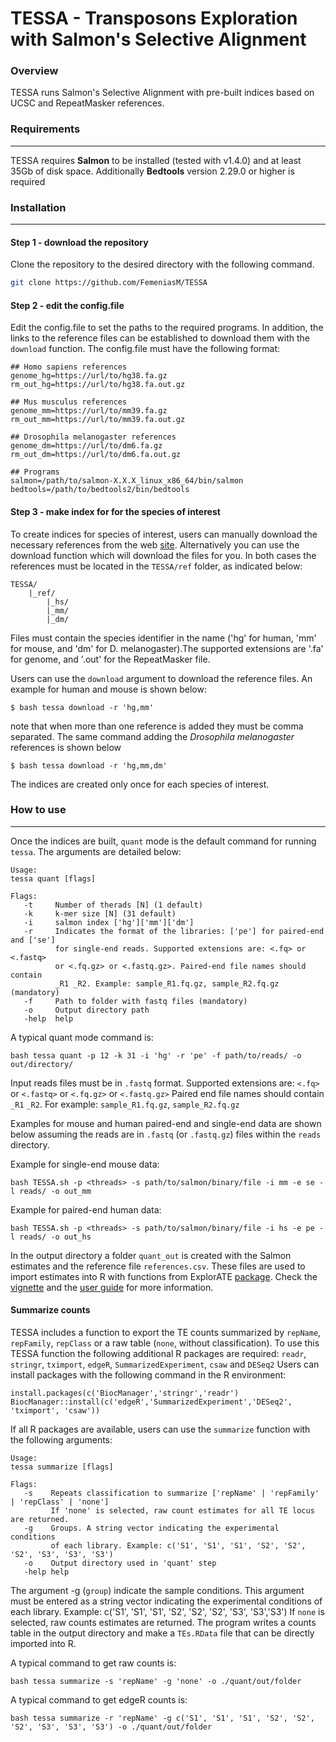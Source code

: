 TESSA - Transposons Exploration with Salmon's Selective Alignment
====
### Overview

TESSA runs Salmon's Selective Alignment with pre-built indices based on UCSC and RepeatMasker references.

### Requirements
----
TESSA requires **Salmon** to be installed (tested with v1.4.0) and at least 35Gb of disk space. 
Additionally **Bedtools** version 2.29.0 or higher is required

### Installation
----
#### Step 1 - download the repository

Clone the repository to the desired directory with the following command.
```sh
git clone https://github.com/FemeniasM/TESSA
```

#### Step 2 - edit the config.file 
Edit the config.file to set the paths to the required programs. In addition, the links to the reference files can be established to download them with the `download` function. The config.file must have the following format:
```
## Homo sapiens references
genome_hg=https://url/to/hg38.fa.gz
rm_out_hg=https://url/to/hg38.fa.out.gz

## Mus musculus references
genome_mm=https://url/to/mm39.fa.gz
rm_out_mm=https://url/to/mm39.fa.out.gz

## Drosophila melanogaster references
genome_dm=https://url/to/dm6.fa.gz
rm_out_dm=https://url/to/dm6.fa.out.gz

## Programs
salmon=/path/to/salmon-X.X.X_linux_x86_64/bin/salmon
bedtools=/path/to/bedtools2/bin/bedtools
```

#### Step 3 - make index for for the species of interest

To create indices for species of interest, users can manually download the necessary references from the web [site](https://genome.ucsc.edu/cgi-bin/hgGateway). Alternatively you can use the download function which will download the files for you. In both cases the references must be located in the `TESSA/ref` folder, as indicated below:
```
TESSA/
    |_ref/
        |_hs/
        |_mm/
        |_dm/
```
Files must contain the species identifier in the name ('hg' for human, 'mm' for mouse, and 'dm' for D. melanogaster).The supported extensions are '.fa' for genome, and '.out' for the RepeatMasker file.

Users can use the `download` argument to download the reference files. An example for human and mouse is shown below:

```
$ bash tessa download -r 'hg,mm'
```
note that when more than one reference is added they must be comma separated. 
The same command adding the *Drosophila melanogaster* references is shown below

```
$ bash tessa download -r 'hg,mm,dm'
```
The indices are created only once for each species of interest.

### How to use
----

Once the indices are built, `quant` mode is the default command for running `tessa`. The arguments are detailed below:

```
Usage:  
tessa quant [flags]

Flags:
   -t     Number of therads [N] (1 default) 
   -k     k-mer size [N] (31 default)
   -i     salmon index ['hg']['mm']['dm']
   -r     Indicates the format of the libraries: ['pe'] for paired-end and ['se']
          for single-end reads. Supported extensions are: <.fq> or <.fastq>
          or <.fq.gz> or <.fastq.gz>. Paired-end file names should contain 
          _R1 _R2. Example: sample_R1.fq.gz, sample_R2.fq.gz (mandatory) 
   -f     Path to folder with fastq files (mandatory)
   -o     Output directory path 
   -help  help
```
A typical quant mode command is:
```
bash tessa quant -p 12 -k 31 -i 'hg' -r 'pe' -f path/to/reads/ -o out/directory/
```

Input reads files must be in `.fastq` format. Supported extensions are: `<.fq>` or `<.fastq>` or `<.fq.gz>` or `<.fastq.gz>`
Paired end file names should contain `_R1` `_R2`. For example: `sample_R1.fq.gz`, `sample_R2.fq.gz`

Examples for mouse and human paired-end and single-end data are shown below assuming the reads are in `.fastq` (or `.fastq.gz`) files within the `reads` directory.

Example for single-end mouse data:
```
bash TESSA.sh -p <threads> -s path/to/salmon/binary/file -i mm -e se -l reads/ -o out_mm
```

Example for paired-end human data:

```
bash TESSA.sh -p <threads> -s path/to/salmon/binary/file -i hs -e pe -l reads/ -o out_hs
```

In the output directory a folder `quant_out` is created with the Salmon estimates and the reference file `references.csv`. These files are used to import estimates into R with functions from ExplorATE [package](https://github.com/FemeniasM/ExplorATEproject). Check the [vignette](https://femeniasm.github.io/ExplorATE_vignette/) and the [user guide](https://femeniasm.github.io/ExplorATE_user_guide/) for more information.

#### Summarize counts

TESSA includes a function to export the TE counts summarized by `repName`, `repFamily`, `repClass` or a raw table (`none`, without classification).
To use this TESSA function the following additional R packages are required: `readr`, `stringr`, `tximport`, `edgeR`, `SummarizedExperiment`, `csaw` and `DESeq2`
Users can install packages with the following command in the R environment:

```
install.packages(c('BiocManager','stringr','readr')
BiocManager::install(c('edgeR','SummarizedExperiment','DESeq2', 'tximport', 'csaw'))
```

If all R packages are available, users can use the `summarize` function with the following arguments:

```
Usage:  
tessa summarize [flags]

Flags:
   -s    Repeats classification to summarize ['repName' | 'repFamily' | 'repClass' | 'none']
         If 'none' is selected, raw count estimates for all TE locus are returned.
   -g    Groups. A string vector indicating the experimental conditions 
         of each library. Example: c('S1', 'S1', 'S1', 'S2', 'S2', 'S2', 'S3', 'S3', 'S3')
   -o    Output directory used in 'quant' step
   -help help
```

The argument -g (`group`) indicate the sample conditions. This argument must be entered as a string vector indicating the experimental conditions of each library. Example: c('S1', 'S1', 'S1', 'S2', 'S2', 'S2', 'S3', 'S3','S3')
If `none` is selected, raw counts estimates are returned. The program writes a counts table in the output directory and make a `TEs.RData` file that can be directly imported into R.

A typical command to get raw counts is:
```
bash tessa summarize -s 'repName' -g 'none' -o ./quant/out/folder
```

A typical command to get edgeR counts is:
```
bash tessa summarize -r 'repName' -g c('S1', 'S1', 'S1', 'S2', 'S2', 'S2', 'S3', 'S3', 'S3') -o ./quant/out/folder
```

